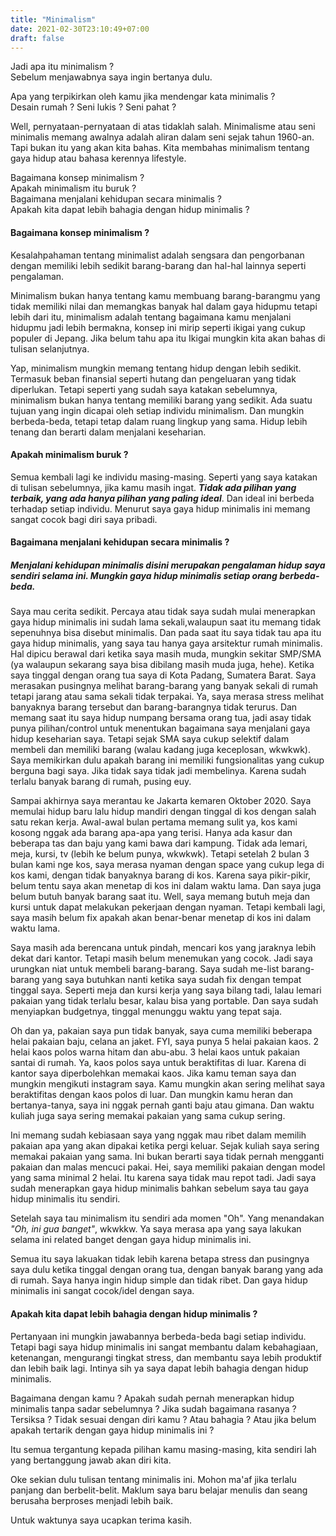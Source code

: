 ```yaml
---
title: "Minimalism"
date: 2021-02-30T23:10:49+07:00
draft: false
---
```


Jadi apa itu minimalism ?  
Sebelum menjawabnya saya ingin bertanya dulu.

Apa yang terpikirkan oleh kamu jika mendengar kata minimalis ?  
Desain rumah ? Seni lukis ? Seni pahat ?

Well, pernyataan-pernyataan di atas tidaklah salah. Minimalisme atau seni minimalis memang awalnya adalah aliran dalam seni sejak tahun 1960-an. Tapi bukan itu yang akan kita bahas. Kita membahas minimalism tentang gaya hidup atau bahasa kerennya lifestyle. 

Bagaimana konsep minimalism ?  
Apakah minimalism itu buruk ?  
Bagaimana menjalani kehidupan secara minimalis ?    
Apakah kita dapat lebih bahagia dengan hidup minimalis ?

#### Bagaimana konsep minimalism ?

Kesalahpahaman tentang minimalist adalah sengsara dan pengorbanan dengan memiliki lebih sedikit barang-barang dan hal-hal lainnya seperti pengalaman.

Minimalism bukan hanya tentang kamu membuang barang-barangmu yang tidak memiliki nilai dan memangkas banyak hal dalam gaya hidupmu tetapi lebih dari itu, minimalism adalah tentang bagaimana kamu menjalani hidupmu jadi lebih bermakna, konsep ini mirip seperti ikigai yang cukup populer di Jepang. Jika belum tahu apa itu Ikigai mungkin kita akan bahas di tulisan selanjutnya.

Yap, minimalism mungkin memang tentang hidup dengan lebih sedikit. Termasuk beban finansial seperti hutang dan pengeluaran yang tidak diperlukan. Tetapi seperti yang sudah saya katakan sebelumnya, minimalism bukan hanya tentang memiliki barang yang sedikit. Ada suatu tujuan yang ingin dicapai oleh setiap individu minimalism. Dan mungkin berbeda-beda, tetapi tetap dalam ruang lingkup yang sama. Hidup lebih tenang dan berarti dalam menjalani keseharian.

#### Apakah minimalism buruk ?

Semua kembali lagi ke individu masing-masing. Seperti yang saya katakan di tulisan sebelumnya, jika kamu masih ingat. ***Tidak ada pilihan yang terbaik, yang ada hanya pilihan yang paling ideal***. Dan ideal ini berbeda terhadap setiap individu. Menurut saya gaya hidup minimalis ini memang sangat cocok bagi diri saya pribadi.

#### Bagaimana menjalani kehidupan secara minimalis ?

##### Menjalani kehidupan minimalis disini merupakan pengalaman hidup saya sendiri selama ini. Mungkin gaya hidup minimalis setiap orang berbeda-beda.

Saya mau cerita sedikit. Percaya atau tidak saya sudah mulai menerapkan gaya hidup minimalis ini sudah lama sekali,walaupun saat itu memang tidak sepenuhnya bisa disebut minimalis. Dan pada saat itu saya tidak tau apa itu gaya hidup minimalis, yang saya tau hanya gaya arsitektur rumah minimalis. Hal dipicu berawal dari ketika saya masih muda, mungkin sekitar SMP/SMA (ya walaupun sekarang saya bisa dibilang masih muda juga, hehe). Ketika saya tinggal dengan orang tua saya di Kota Padang, Sumatera Barat. Saya merasakan pusingnya melihat barang-barang yang banyak sekali di rumah tetapi jarang atau sama sekali tidak terpakai. Ya, saya merasa stress melihat banyaknya barang tersebut dan barang-barangnya tidak terurus. Dan memang saat itu saya hidup numpang bersama orang tua, jadi asay tidak punya pilihan/control untuk menentukan bagaimana saya menjalani gaya hidup keseharian saya. Tetapi sejak SMA saya cukup selektif dalam membeli dan memiliki barang (walau kadang juga keceplosan, wkwkwk). Saya memikirkan dulu apakah barang ini memiliki fungsionalitas yang cukup berguna bagi saya. Jika tidak saya tidak jadi membelinya. Karena sudah terlalu banyak barang di rumah, pusing euy.

Sampai akhirnya saya merantau ke Jakarta kemaren Oktober 2020. Saya memulai hidup baru lalu hidup mandiri dengan tinggal di kos dengan salah satu rekan kerja. Awal-awal bulan pertama memang sulit ya, kos kami kosong nggak ada barang apa-apa yang terisi. Hanya ada kasur dan beberapa tas dan baju yang kami bawa dari kampung. Tidak ada lemari, meja, kursi, tv (lebih ke belum punya, wkwkwk). Tetapi setelah 2 bulan 3 bulan kami nge kos, saya merasa nyaman dengan space yang cukup lega di kos kami, dengan tidak banyaknya barang di kos. Karena saya pikir-pikir, belum tentu saya akan menetap di kos ini dalam waktu lama. Dan saya juga belum butuh banyak barang saat itu. Well, saya memang butuh meja dan kursi untuk dapat melakukan pekerjaan dengan nyaman. Tetapi kembali lagi, saya masih belum fix apakah akan benar-benar menetap di kos ini dalam waktu lama.

Saya masih ada berencana untuk pindah, mencari kos yang jaraknya lebih dekat dari kantor. Tetapi masih belum menemukan yang cocok. Jadi saya urungkan niat untuk membeli barang-barang. Saya sudah me-list barang-barang yang saya butuhkan nanti ketika saya sudah fix dengan tempat tinggal saya. Seperti meja dan kursi kerja yang saya bilang tadi, lalau lemari pakaian yang tidak terlalu besar, kalau bisa yang portable. Dan saya sudah menyiapkan budgetnya, tinggal menunggu waktu yang tepat saja.

Oh dan ya, pakaian saya pun tidak banyak, saya cuma memiliki beberapa helai pakaian baju, celana an jaket. FYI, saya punya 5 helai pakaian kaos. 2 helai kaos polos warna hitam dan abu-abu. 3 helai kaos untuk pakaian santai di rumah. Ya, kaos polos saya untuk beraktifitas di luar. Karena di kantor saya diperbolehkan memakai kaos. Jika kamu teman saya dan mungkin mengikuti instagram saya. Kamu mungkin akan sering melihat saya beraktifitas dengan kaos polos di luar. Dan mungkin kamu heran dan bertanya-tanya, saya ini nggak pernah ganti baju atau gimana. Dan waktu kuliah juga saya sering memakai pakaian yang sama cukup sering.

Ini memang sudah kebiasaan saya yang nggak mau ribet dalam memilih pakaian apa yang akan dipakai ketika pergi keluar. Sejak kuliah saya sering memakai pakaian yang sama. Ini bukan berarti saya tidak pernah mengganti pakaian dan malas mencuci pakai. Hei, saya memiliki pakaian dengan model yang sama minimal 2 helai. Itu karena saya tidak mau repot tadi. Jadi saya sudah menerapkan gaya hidup minimalis bahkan sebelum saya tau gaya hidup minimalis itu sendiri.

Setelah saya tau minimalism itu sendiri ada momen "Oh". Yang menandakan *"Oh, ini gua banget"*, wkwkkw. Ya saya merasa apa yang saya lakukan selama ini related banget dengan gaya hidup minimalis ini.

Semua itu saya lakuakan tidak lebih karena betapa stress dan pusingnya saya dulu ketika tinggal dengan orang tua, dengan banyak barang yang ada di rumah. Saya hanya ingin hidup simple dan tidak ribet. Dan gaya hidup minimalis ini sangat cocok/idel dengan saya.

#### Apakah kita dapat lebih bahagia dengan hidup minimalis ?

Pertanyaan ini mungkin jawabannya berbeda-beda bagi setiap individu. Tetapi bagi saya hidup minimalis ini sangat membantu dalam kebahagiaan, ketenangan, mengurangi tingkat stress, dan membantu saya lebih produktif dan lebih baik lagi. Intinya sih ya saya dapat lebih bahagia dengan hidup minimalis.

Bagaimana dengan kamu ? Apakah sudah pernah menerapkan hidup minimalis tanpa sadar sebelumnya ? Jika sudah bagaimana rasanya ? Tersiksa ? Tidak sesuai dengan diri kamu ? Atau bahagia ? Atau jika belum apakah tertarik dengan gaya hidup minimalis ini ?

Itu semua tergantung kepada pilihan kamu masing-masing, kita sendiri lah yang bertanggung jawab akan diri kita.

Oke sekian dulu tulisan tentang minimalis ini. Mohon ma'af jika terlalu panjang dan berbelit-belit. Maklum saya baru belajar menulis dan seang berusaha berproses menjadi lebih baik.

Untuk waktunya saya ucapkan terima kasih.